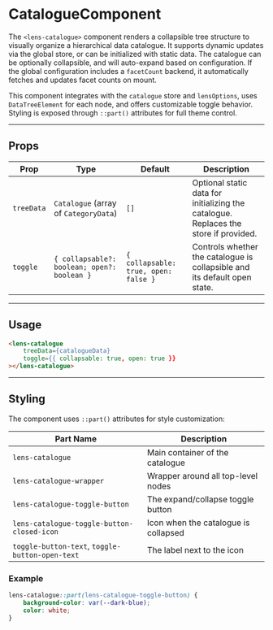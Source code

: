 # CatalogueComponent

The `<lens-catalogue>` component renders a collapsible tree structure to visually organize a hierarchical data catalogue. It supports dynamic updates via the global store, or can be initialized with static data. The catalogue can be optionally collapsible, and will auto-expand based on configuration. If the global configuration includes a `facetCount` backend, it automatically fetches and updates facet counts on mount.

This component integrates with the `catalogue` store and `lensOptions`, uses `DataTreeElement` for each node, and offers customizable toggle behavior. Styling is exposed through `::part()` attributes for full theme control.

---

## Props

| Prop       | Type                                        | Default                              | Description                                                                          |
| ---------- | ------------------------------------------- | ------------------------------------ | ------------------------------------------------------------------------------------ |
| `treeData` | `Catalogue` (array of `CategoryData`)       | `[]`                                 | Optional static data for initializing the catalogue. Replaces the store if provided. |
| `toggle`   | `{ collapsable?: boolean; open?: boolean }` | `{ collapsable: true, open: false }` | Controls whether the catalogue is collapsible and its default open state.            |

---

## Usage

```html
<lens-catalogue
    treeData={catalogueData}
    toggle={{ collapsable: true, open: true }}
></lens-catalogue>
```

---

## Styling

The component uses `::part()` attributes for style customization:

| Part Name                                       | Description                          |
| ----------------------------------------------- | ------------------------------------ |
| `lens-catalogue`                                | Main container of the catalogue      |
| `lens-catalogue-wrapper`                        | Wrapper around all top-level nodes   |
| `lens-catalogue-toggle-button`                  | The expand/collapse toggle button    |
| `lens-catalogue-toggle-button-closed-icon`      | Icon when the catalogue is collapsed |
| `toggle-button-text`, `toggle-button-open-text` | The label next to the icon           |

### Example

```css
lens-catalogue::part(lens-catalogue-toggle-button) {
    background-color: var(--dark-blue);
    color: white;
}
```
